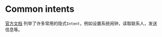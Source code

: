 # Common intents

[官方文档](https://developer.android.com/guide/components/intents-common) 列举了许多常用的隐式`Intent`，例如设置系统闹钟，读取联系人，发送信息等。 